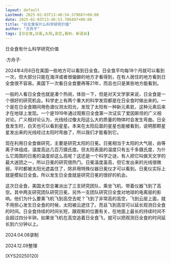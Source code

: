 ```yaml
---
layout: default
Lastmod: 2025-02-03T13:40:54.579687+00:00
date: 2025-02-03T13:40:53.786497+00:00
title: "日全食有什么科学研究价值"
author: "方舟子"
tags: [日全食,日冕,太阳,高空,看到，新语丝]
---
```


日全食有什么科学研究价值

·方舟子·

2024年4月8日在美国一些地方可以看到日全食。日全食平均每18个月就可以看到一次，但大部分只能在海洋或者很偏僻的地方才看得到，在有人居住的地方看到日全食很不容易。美国下一次看日全食要再等21年，而且也只是某些地方能看到。

一般的人看日全食也就是凑个热闹，体验一下，但是对天文学家来说，日全食是一个很好的研究机会。科学史上有两个重大的科学发现都是在日全食时做出来的。一个是在日全食期间用色谱仪测太阳光，发现了太阳有一种新元素氦，这种元素后来才在地球上发现。一个是1919年通过观察日全食第一次证实了爱因斯坦的广义相对论。广义相对论认为，光线经过像太阳这么大的质量的物体时会发生弯曲。日全食发生时，白天也可以看到星星。本来在太阳后面的星星也能被看到，说明那颗星星发出来的光线经过太阳时弯曲了，所以我们才能看到它。

现在利用日全食做研究，主要是研究太阳的日冕。日冕相当于太阳的大气层，由等离子体组成，温度高达几百万摄氏度。但太阳表面的温度只有五千多摄氏度，为什么它周围的日冕的温度却这么高呢？这还是一个科学之谜，有人把它叫做天文学的最大迷团之一，所以日冕的研究很热门。日冕温度虽高，但它发出来的光线很微弱，平时都被太阳光遮盖住了，除非用特殊仪器日冕仪才可以看到。日冕仪实际上就是模拟日全食。所以发生日全食就是研究日冕的很好的机会。

这次日全食，美国太空总署派出了三支研究团队，乘坐飞机、带着仪器飞到了高空。其中两支研究团队研究日冕，另外一支团队研究日全食对地球的电离层的影响。他们为什么要乘飞机飞到高空去呢？飞到了非常高的高空，飞到云层上面，就不用担心发生日全食的时候，太阳被云遮住了。而且飞到高空可以延长观测日全食的时间。日全食持续的时间长短，跟观察的位置有关，在地面上最长的持续时间不会超过四分半钟。如果坐飞机在高空追着日全食飞，就可以把观测日全食的时间延长到六分钟以上。

2024.04.08录制

2024.12.09整理

(XYS20250120)

